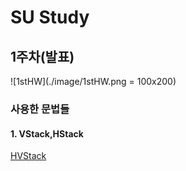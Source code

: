 # SU Study





## 1주차(발표)

![1stHW](./image/1stHW.png = 100x200)




### 사용한 문법들

#### 1. VStack,HStack 
[HVStack](./subReadme/HStackVStack.md)





